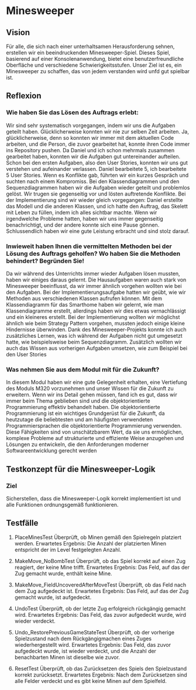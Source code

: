 # Minesweeper
 
## Vision
 
Für alle, die sich nach einer unterhaltsamen Herausforderung sehnen, erstellen wir ein beeindruckenden Minesweeper-Spiel.
Dieses Spiel, basierend auf einer Konsolenanwendung, bietet eine benutzerfreundliche Oberfläche und verschiedene Schwierigkeitsstufen. Unser Ziel ist es, ein Minesweeper zu schaffen, das von jedem verstanden wird unfd gut spielbar ist.


## Reflexion

### Wie haben Sie das Lösen des Auftrags erlebt:

Wir sind sehr systematisch vorgegangen, indem wir uns die Aufgaben geteilt haben. Glücklicherweise konnten wir nie zur selben Zeit arbeiten. Ja, glücklicherweise, denn so konnten wir immer mit dem aktuellen Code arbeiten, und die Person, die zuvor gearbeitet hat, konnte ihren Code immer ins Repository pushen. Da Daniel und ich schon mehrmals zusammen gearbeitet haben, konnten wir die Aufgaben gut untereinander aufteilen. Schon bei den ersten Aufgaben, also den User Stories, konnten wir uns gut verstehen und aufeinander verlassen. Daniel bearbeitete 5, ich bearbeitete 5 User Stories. Wenn es Konflikte gab, führten wir ein kurzes Gespräch und suchten nach einem Kompromiss. Bei den Klassendiagrammen und den Sequenzdiagrammen haben wir die Aufgaben wieder geteilt und problemlos gelöst. Wir trugen sie gegenseitig vor und lösten auftretende Konflikte. Bei der Implementierung sind wir wieder gleich vorgegangen: Daniel erstellte das Modell und die anderen Klassen, und ich hatte den Auftrag, das Skelett mit Leben zu füllen, indem ich alles sichtbar machte. Wenn wir irgendwelche Probleme hatten, haben wir uns immer gegenseitig benachrichtigt, und der andere konnte sich eine Pause gönnen. Schlussendlich haben wir eine gute Leistung erbracht und sind stolz darauf.


### Inwieweit haben Ihnen die vermittelten Methoden bei der Lösung des Auftrags geholfen? Wo haben Sie die Methoden behindert? Begründen Sie!

Da wir während des Unterrichts immer wieder Aufgaben lösen mussten, haben wir einiges daraus gelernt. Die Hausaufgaben waren auch stark von Minesweeper beeinflusst, da wir immer ähnlich vorgehen wollten wie bei den Aufgaben. Bei der Implementierungsaufgabe hatten wir geübt, wie wir Methoden aus verschiedenen Klassen aufrufen können. Mit dem Klassendiagramm für das Smarthome haben wir gelernt, wie man Klassendiagramme erstellt, allerdings haben wir dies etwas vernachlässigt und ein kleineres erstellt. Bei der Implementierung wollten wir möglichst ähnlich wie beim Strategy Pattern vorgehen, mussten jedoch einige kleine Hindernisse überwinden. Dank des Minesweeper-Projekts konnte ich auch zusätzliches Lernen, was ich während der Aufgaben nicht gut umgesetzt hatte, wie beispielsweise beim Sequenzdiagramm. Zusätzlich wollten wir auch das Wissen aus vorherigen Aufgaben umsetzen, wie zum Beispiel bei den User Stories


### Was nehmen Sie aus dem Modul mit für die Zukunft?

In diesem Modul haben wir eine gute Gelegenheit erhalten, eine Vertiefung des Moduls M320 vorzunehmen und unser Wissen für die Zukunft zu erweitern. Wenn wir ins Detail gehen müssen, fand ich es gut, dass wir immer beim Thema geblieben sind und die objektorientierte Programmierung effektiv behandelt haben. Die objektorientierte Programmierung ist ein wichtiges Grundgerüst für die Zukunft, da heutzutage die beliebtesten und am häufigsten verwendeten Programmiersprachen die objektorientierte Programmierung verwenden. Diese Fähigkeiten sind von unschätzbarem Wert, da sie uns ermöglichen, komplexe Probleme auf strukturierte und effiziente Weise anzugehen und Lösungen zu entwickeln, die den Anforderungen moderner Softwareentwicklung gerecht werden

## Testkonzept für die Minesweeper-Logik
### Ziel
Sicherstellen, dass die Minesweeper-Logik korrekt implementiert ist und alle Funktionen ordnungsgemäß funktionieren.

## Testfälle

1. PlaceMinesTest
Überprüft, ob Minen gemäß den Spielregeln platziert werden.
Erwartetes Ergebnis: Die Anzahl der platzierten Minen entspricht der im Level festgelegten Anzahl.

2. MakeMove_NoBombTest
Überprüft, ob das Spiel korrekt auf einen Zug reagiert, der keine Mine trifft.
Erwartetes Ergebnis: Das Feld, auf das der Zug gemacht wurde, enthält keine Mine.

3. MakeMove_FieldUncoveredAfterMoveTest
Überprüft, ob das Feld nach dem Zug aufgedeckt ist.
Erwartetes Ergebnis: Das Feld, auf das der Zug gemacht wurde, ist aufgedeckt.

4. UndoTest
Überprüft, ob der letzte Zug erfolgreich rückgängig gemacht wird.
Erwartetes Ergebnis: Das Feld, das zuvor aufgedeckt wurde, wird wieder verdeckt.

5. Undo_RestorePreviousGameStateTest
Überprüft, ob der vorherige Spielzustand nach dem Rückgängigmachen eines Zuges wiederhergestellt wird.
Erwartetes Ergebnis: Das Feld, das zuvor aufgedeckt wurde, ist wieder verdeckt, und die Anzahl der benachbarten Minen ist dieselbe wie zuvor.

6. ResetTest
Überprüft, ob das Zurücksetzen des Spiels den Spielzustand korrekt zurücksetzt.
Erwartetes Ergebnis: Nach dem Zurücksetzen sind alle Felder verdeckt und es gibt keine Minen auf dem Spielfeld.
